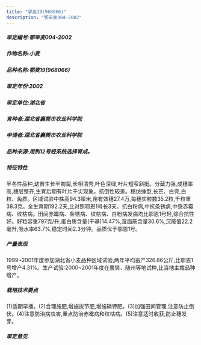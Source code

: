 ```yaml
---
title: "鄂麦19(968066)"
description: "鄂审麦004-2002"
---
```

##### 审定编号:鄂审麦004-2002

##### 作物名称:小麦

##### 品种名称:鄂麦19(968066)

##### 审定年份:2002

##### 审定单位:湖北省

##### 育种者:湖北省襄樊市农业科学院

##### 申请者:湖北省襄樊市农业科学院

##### 品种来源:用荆12号经系统选择育成。

##### 特征特性
半冬性品种,幼苗生长半匍匐,长相清秀,叶色深绿,叶片短窄斜挺。分蘖力强,成穗率高,穗层整齐,生育后期有叶片干尖现象。抗倒性较差。穗纺缍型,长芒、白壳,白粒、角质。区域试验中株高94.3厘米,亩有效穗27.4万,每穗实粒数35.2粒,千粒重38.3克。全生育期192.2天,比对照鄂恩1号长3天。抗白粉病,中抗条锈病,中感赤霉病、纹枯病。田间赤霉病、条锈病、纹枯病、白粉病发病均比鄂恩1号轻,综合抗性好。籽粒容重797克/升,蛋白质含量(干基)14.47%,湿面筋含量30.6%,沉降值22.2毫升,吸水率63.7%,稳定时间2.3分钟。品质优于鄂恩1号。

##### 产量表现
1999~2001年度参加湖北省小麦品种区域试验,两年平均亩产326.86公斤,比鄂恩1号增产4.31%。生产试验:2000~2001年度在襄樊、随州等地试种,比当地主栽品种增产。

##### 栽培技术要点
(1)适期早播。(2)合理施肥,增施拔节肥,增施磷钾肥。(3)加强田间管理,注意防止倒伏。(4)注意防治病虫害,重点防治赤霉病和纹枯病。(5)注意适时收获,防止穗发芽。

##### 审定意见

